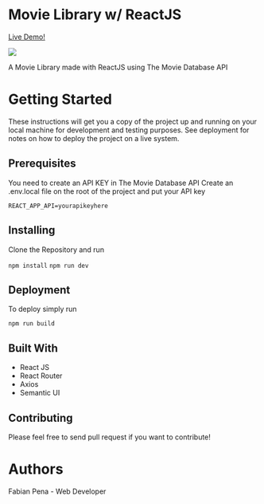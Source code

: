 # Movie Library w/ ReactJS

[Live Demo!](https://the-movie-finder.netlify.app/)

![](img/movieFinder.png)

A Movie Library made with ReactJS using The Movie Database API

# Getting Started
These instructions will get you a copy of the project up and running on your local machine for development and testing purposes. See deployment for notes on how to deploy the project on a live system.

## Prerequisites
You need to create an API KEY in The Movie Database API Create an .env.local file on the root of the project and put your API key

`REACT_APP_API=yourapikeyhere`

## Installing
Clone the Repository and run

`npm install`
`npm run dev`

## Deployment
To deploy simply run

`npm run build`

## Built With
* React JS
* React Router
* Axios
* Semantic UI

## Contributing
Please feel free to send pull request if you want to contribute!

# Authors
Fabian Pena - Web Developer

